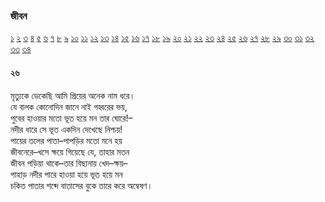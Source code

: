### জীবন  
 [১](2.10.0.jeebon-1.md) [২](2.10.1.jeebon-2.md) [৩](2.10.2.jeebon-3.md) [৪](2.10.3.jeebon-4.md) [৫](2.10.4.jeebon-5.md) [৬](2.10.5.jeebon-6.md) [৭](2.10.6.jeebon-7.md) [৮](2.10.7.jeebon-8.md) [৯](2.10.8.jeebon-9.md) [১০](2.10.9.jeebon-10.md) [১১](2.10.10.jeebon-11.md) [১২](2.10.11.jeebon-12.md) [১৩](2.10.12.jeebon-13.md) [১৪](2.10.13.jeebon-14.md) [১৫](2.10.14.jeebon-15.md) [১৬](2.10.15.jeebon-16.md) [১৭](2.10.16.jeebon-17.md) [১৮](2.10.17.jeebon-18.md) [১৯](2.10.18.jeebon-19.md) [২০](2.10.19.jeebon-20.md) [২১](2.10.20.jeebon-21.md) [২২](2.10.21.jeebon-22.md) [২৩](2.10.22.jeebon-23.md) [২৪](2.10.23.jeebon-24.md) [২৫](2.10.24.jeebon-25.md) [২৬](2.10.25.jeebon-26.md) [২৭](2.10.26.jeebon-27.md) [২৮](2.10.27.jeebon-28.md) [২৯](2.10.28.jeebon-29.md) [৩০](2.10.29.jeebon-30.md) [৩১](2.10.30.jeebon-31.md) [৩২](2.10.31.jeebon-32.md) [৩৩](2.10.32.jeebon-33.md) [৩৪](2.10.33.jeebon-34.md)
#### ২৬
মৃত্যুকে ডেকেছি আমি প্রিয়ের অনেক নাম ধরে।  
যে বালক কোনোদিন জানে নাই গহ্বরের ভয়,  
পুবের হাওয়ার মতো ভূত হয়ে মন তার ঘোরে!–  
নদীর ধারে সে ভূত একদিন দেখেছে নিশ্চয়!  
পায়ের তলের পাতা–পাপড়ির মতো মনে হয়  
জীবনেরে–খসে ক্ষয়ে গিয়েছে যে, তাহার মতন  
জীবন পড়িয়া থাকে–তার বিছানায় খেদ–ক্ষয়–  
পাহাড় নদীর পারে হাওয়া হয়ে ভূত হয়ে মন  
চকিত পাতার শব্দে বাতাসের বুকে তারে করে অম্বেষণ।   